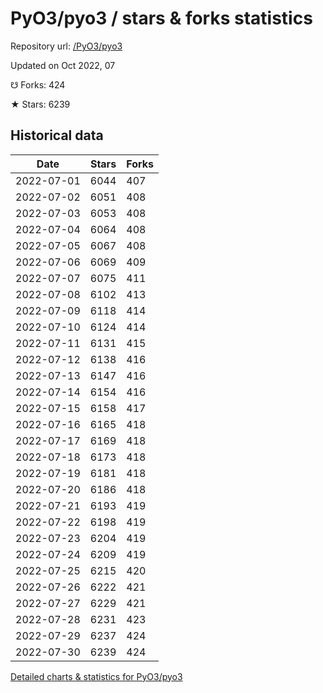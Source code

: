 # PyO3/pyo3 / stars & forks statistics

Repository url: [/PyO3/pyo3](https://github.com/PyO3/pyo3)

Updated on Oct 2022, 07

☋ Forks: 424

★ Stars: 6239

## Historical data
| Date | Stars | Forks |
|------|-------|-------|
| 2022-07-01 | 6044 | 407 | 
| 2022-07-02 | 6051 | 408 | 
| 2022-07-03 | 6053 | 408 | 
| 2022-07-04 | 6064 | 408 | 
| 2022-07-05 | 6067 | 408 | 
| 2022-07-06 | 6069 | 409 | 
| 2022-07-07 | 6075 | 411 | 
| 2022-07-08 | 6102 | 413 | 
| 2022-07-09 | 6118 | 414 | 
| 2022-07-10 | 6124 | 414 | 
| 2022-07-11 | 6131 | 415 | 
| 2022-07-12 | 6138 | 416 | 
| 2022-07-13 | 6147 | 416 | 
| 2022-07-14 | 6154 | 416 | 
| 2022-07-15 | 6158 | 417 | 
| 2022-07-16 | 6165 | 418 | 
| 2022-07-17 | 6169 | 418 | 
| 2022-07-18 | 6173 | 418 | 
| 2022-07-19 | 6181 | 418 | 
| 2022-07-20 | 6186 | 418 | 
| 2022-07-21 | 6193 | 419 | 
| 2022-07-22 | 6198 | 419 | 
| 2022-07-23 | 6204 | 419 | 
| 2022-07-24 | 6209 | 419 | 
| 2022-07-25 | 6215 | 420 | 
| 2022-07-26 | 6222 | 421 | 
| 2022-07-27 | 6229 | 421 | 
| 2022-07-28 | 6231 | 423 | 
| 2022-07-29 | 6237 | 424 | 
| 2022-07-30 | 6239 | 424 | 


[Detailed charts & statistics for PyO3/pyo3](https://reviewgithub.com/rep/PyO3/pyo3)
